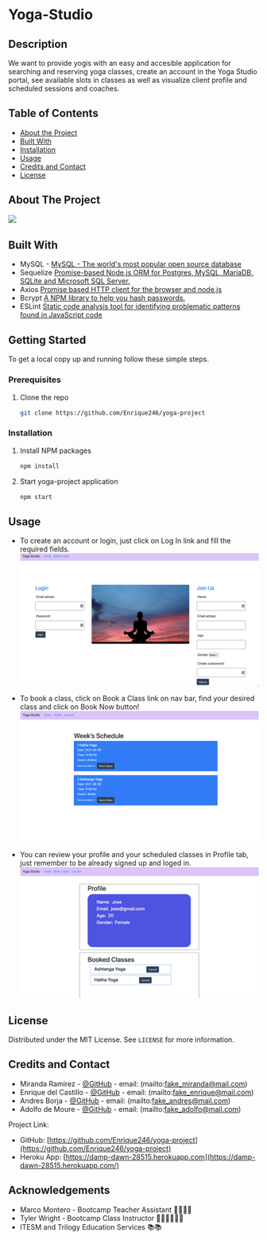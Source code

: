 # Yoga-Studio

## Description

We want to provide yogis with an easy and accesible application for searching and reserving yoga classes, create an account in the Yoga Studio portal, see available slots in classes as well as visualize client profile and scheduled sessions and coaches.

## Table of Contents
- [About the Project](#installation)
- [Built With](#installation)
- [Installation](#installation)
- [Usage](#usage)
- [Credits and Contact](#credits_and_Contact)
- [License](#license)

<!-- ABOUT THE PROJECT -->
## About The Project

![](home-GIF.gif)


## Built With

* []() MySQL - [MySQL - The world's most popular open source database](mysql.com)
* []() Sequelize [Promise-based Node.js ORM for Postgres, MySQL, MariaDB, SQLite and Microsoft SQL Server.](https://sequelize.org/)
* []() Axios [Promise based HTTP client for the browser and node.js](https://www.npmjs.com/package/axios)
* []() Bcrypt [A NPM library to help you hash passwords.](https://www.npmjs.com/package/bcrypt)
* []() ESLint [Static code analysis tool for identifying problematic patterns found in JavaScript code](https://eslint.org/)



<!-- GETTING STARTED -->
## Getting Started

To get a local copy up and running follow these simple steps.

### Prerequisites

1. Clone the repo
   ```sh
   git clone https://github.com/Enrique246/yoga-project 
   ```

### Installation


1. Install NPM packages
   ```sh
   npm install
   ```

2. Start yoga-project application
   ```sh
   npm start
   ```



<!-- USAGE EXAMPLES -->
## Usage
* To create an account or login, just click on Log In link and fill the required fields.
![](login_ss.png)

* To book a class, click on Book a Class link on nav bar, find your desired class and click on Book Now button!
![](schedule_ss.png)

 * You can review your profile and your scheduled classes in Profile tab, just remember to be already signed up and loged in. 
![](profile_ss.png)



<!-- LICENSE -->
## License

Distributed under the MIT License. See `LICENSE` for more information.



<!-- CONTACT -->
## Credits and Contact

- Miranda Ramirez - [@GitHub](https://github.com/Mirandarmz) - email: (mailto:fake_miranda@mail.com)
- Enrique del Castillo - [@GitHub](https://github.com/Enrique246) - email: (mailto:fake_enrique@mail.com)
- Andres Borja - [@GitHub](https://twitter.com/twitter_handle) - email: (mailto:fake_andres@mail.com)
- Adolfo de Moure - [@GitHub](https://github.com/ANDRESPLASENCIABORJA) - email: (mailto:fake_adolfo@mail.com)

Project Link: 
* GitHub: [https://github.com/Enrique246/yoga-project](https://github.com/Enrique246/yoga-project)
* Heroku App: [https://damp-dawn-28515.herokuapp.com](https://damp-dawn-28515.herokuapp.com/)



<!-- ACKNOWLEDGEMENTS -->
## Acknowledgements

* []() Marco Montero - Bootcamp Teacher Assistant 👏🏼👏🏼
* []() Tyler Wright - Bootcamp Class Instructor 👨🏻‍🏫👨🏻‍🏫
* []() ITESM and Trilogy Education Services 📚📚





<!-- MARKDOWN LINKS & IMAGES -->
<!-- https://www.markdownguide.org/basic-syntax/#reference-style-links -->
[contributors-shield]: https://img.shields.io/github/contributors/github_username/repo.svg?style=for-the-badge
[contributors-url]: https://github.com/github_username/repo/graphs/contributors
[forks-shield]: https://img.shields.io/github/forks/github_username/repo.svg?style=for-the-badge
[forks-url]: https://github.com/github_username/repo/network/members
[stars-shield]: https://img.shields.io/github/stars/github_username/repo.svg?style=for-the-badge
[stars-url]: https://github.com/github_username/repo/stargazers
[issues-shield]: https://img.shields.io/github/issues/github_username/repo.svg?style=for-the-badge
[issues-url]: https://github.com/github_username/repo/issues
[license-shield]: https://img.shields.io/github/license/github_username/repo.svg?style=for-the-badge
[license-url]: https://github.com/github_username/repo/blob/master/LICENSE.txt
[linkedin-shield]: https://img.shields.io/badge/-LinkedIn-black.svg?style=for-the-badge&logo=linkedin&colorB=555
[linkedin-url]: https://linkedin.com/in/github_username

